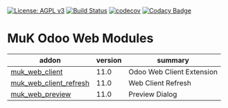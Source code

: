 [![License: AGPL v3](https://img.shields.io/badge/License-AGPL%20v3-blue.svg)](https://www.gnu.org/licenses/agpl-3.0)
[![Build Status](https://travis-ci.org/muk-it/muk_web.svg?branch=11.0)](https://travis-ci.org/muk-it/muk_web)
[![codecov](https://codecov.io/gh/muk-it/muk_web/branch/11.0/graph/badge.svg)](https://codecov.io/gh/muk-it/muk_web)
[![Codacy Badge](https://api.codacy.com/project/badge/Grade/eff47569926c435d98a3187623615bc4)](https://www.codacy.com/app/keshrath/muk_web?utm_source=github.com&amp;utm_medium=referral&amp;utm_content=muk-it/muk_web&amp;utm_campaign=Badge_Grade)

# MuK Odoo Web Modules

addon | version | summary
--- | --- | ---
[muk_web_client](muk_web_client/) | 11.0 | Odoo Web Client Extension
[muk_web_client_refresh](muk_web_client_refresh/) | 11.0 | Web Client Refresh
[muk_web_preview](muk_web_preview/) | 11.0 | Preview Dialog

